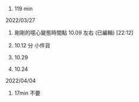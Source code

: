 1. 119 min

2022/03/27

1. 剛剛的噁心變態時間點 10.09 左右 (已編輯)
   [22:12]

2. 10.12 分 小件貨

3. 10.29

4. 10.24

2022/04/04

1. 17min 不要
